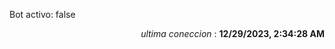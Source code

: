 <p>Bot activo: false</p>
<p align="right"><i>ultima coneccion</i> : <b>12/29/2023, 2:34:28 AM</b></p>

